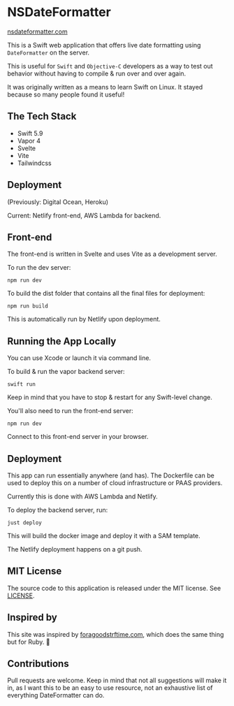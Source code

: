 # NSDateFormatter

[nsdateformatter.com](https://nsdateformatter.com)

This is a Swift web application that offers live date formatting using `DateFormatter` on the server.

This is useful for `Swift` and `Objective-C` developers as a way to test out behavior without having to compile & run over and over again.

It was originally written as a means to learn Swift on Linux. It stayed because so many people found it useful!

## The Tech Stack

* Swift 5.9
* Vapor 4
* Svelte
* Vite
* Tailwindcss

## Deployment

(Previously: Digital Ocean, Heroku)

Current: Netlify front-end, AWS Lambda for backend.

## Front-end

The front-end is written in Svelte and uses Vite as a development server.

To run the dev server:

```
npm run dev
```

To build the dist folder that contains all the final files for deployment:

```
npm run build
```

This is automatically run by Netlify upon deployment.

## Running the App Locally

You can use Xcode or launch it via command line.

To build & run the vapor backend server:

```
swift run
```

Keep in mind that you have to stop & restart for any Swift-level change.

You'll also need to run the front-end server:

```
npm run dev
```

Connect to this front-end server in your browser.

## Deployment

This app can run essentially anywhere (and has). The Dockerfile can be used to deploy this on a number of 
cloud infrastructure or PAAS providers.

Currently this is done with AWS Lambda and Netlify.

To deploy the backend server, run:

```
just deploy
```

This will build the docker image and deploy it with a SAM template.

The Netlify deployment happens on a git push.

## MIT License

The source code to this application is released under the MIT license.
See [LICENSE](https://github.com/subdigital/nsdateformatter.com/blob/main/LICENSE).


## Inspired by

This site was inspired by [foragoodstrftime.com](https://www.foragoodstrftime.com), which does the same thing but for Ruby. 🍻

## Contributions

Pull requests are welcome. Keep in mind that not all suggestions will make it in, as I want this to be an easy to use resource, not an exhaustive list of everything DateFormatter can do.
